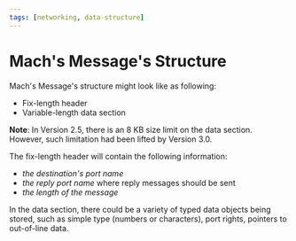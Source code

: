 ```yaml
---
tags: [networking, data-structure]
---
```


# Mach's Message's Structure

Mach's Message's structure might look like as following:
- Fix-length header
- Variable-length data section

**Note**: In Version 2.5, there is an 8 KB size limit on the data section.
However, such limitation had been lifted by Version 3.0.

The fix-length header will contain the following information:
- *the destination's port name*
- *the reply port name* where reply messages should be sent
- *the length of the message*

In the data section, there could be a variety of typed data objects being
stored, such as simple type (numbers or characters), port rights, pointers to
out-of-line data.
